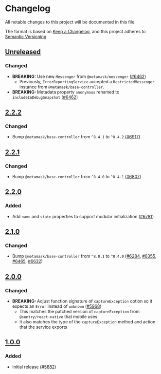 # Changelog

All notable changes to this project will be documented in this file.

The format is based on [Keep a Changelog](https://keepachangelog.com/en/1.0.0/),
and this project adheres to [Semantic Versioning](https://semver.org/spec/v2.0.0.html).

## [Unreleased]

### Changed

- **BREAKING:** Use new `Messenger` from `@metamask/messenger` ([#6462](https://github.com/MetaMask/core/pull/6462))
  - Previously, `ErrorReportingService` accepted a `RestrictedMessenger` instance from `@metamask/base-controller`.
- **BREAKING:** Metadata property `anonymous` renamed to `includeInDebugSnapshot` ([#6462](https://github.com/MetaMask/core/pull/6462))

## [2.2.2]

### Changed

- Bump `@metamask/base-controller` from `^8.4.1` to `^8.4.2` ([#6917](https://github.com/MetaMask/core/pull/6917))

## [2.2.1]

### Changed

- Bump `@metamask/base-controller` from `^8.4.0` to `^8.4.1` ([#6807](https://github.com/MetaMask/core/pull/6807))

## [2.2.0]

### Added

- Add `name` and `state` properties to support modular initialization ([#6781](https://github.com/MetaMask/core/pull/6781))

## [2.1.0]

### Changed

- Bump `@metamask/base-controller` from `^8.0.1` to `^8.4.0` ([#6284](https://github.com/MetaMask/core/pull/6284), [#6355](https://github.com/MetaMask/core/pull/6355), [#6465](https://github.com/MetaMask/core/pull/6465), [#6632](https://github.com/MetaMask/core/pull/6632))

## [2.0.0]

### Changed

- **BREAKING:** Adjust function signature of `captureException` option so it expects an `Error` instead of `unknown` ([#5968](https://github.com/MetaMask/core/pull/5968))
  - This matches the patched version of `captureException` from `@sentry/react-native` that mobile uses
  - It also matches the type of the `captureException` method and action that the service exports

## [1.0.0]

### Added

- Initial release ([#5882](https://github.com/MetaMask/core/pull/5882))

[Unreleased]: https://github.com/MetaMask/core/compare/@metamask/error-reporting-service@2.2.2...HEAD
[2.2.2]: https://github.com/MetaMask/core/compare/@metamask/error-reporting-service@2.2.1...@metamask/error-reporting-service@2.2.2
[2.2.1]: https://github.com/MetaMask/core/compare/@metamask/error-reporting-service@2.2.0...@metamask/error-reporting-service@2.2.1
[2.2.0]: https://github.com/MetaMask/core/compare/@metamask/error-reporting-service@2.1.0...@metamask/error-reporting-service@2.2.0
[2.1.0]: https://github.com/MetaMask/core/compare/@metamask/error-reporting-service@2.0.0...@metamask/error-reporting-service@2.1.0
[2.0.0]: https://github.com/MetaMask/core/compare/@metamask/error-reporting-service@1.0.0...@metamask/error-reporting-service@2.0.0
[1.0.0]: https://github.com/MetaMask/core/releases/tag/@metamask/error-reporting-service@1.0.0
